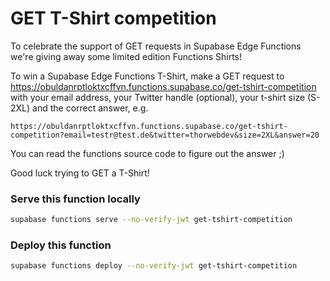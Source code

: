 # GET T-Shirt competition

To celebrate the support of GET requests in Supabase Edge Functions we're giving away some limited edition Functions Shirts!

To win a Supabase Edge Functions T-Shirt, make a GET request to https://obuldanrptloktxcffvn.functions.supabase.co/get-tshirt-competition with your email address, your Twitter handle (optional), your t-shirt size (S-2XL) and the correct answer, e.g.

```text
https://obuldanrptloktxcffvn.functions.supabase.co/get-tshirt-competition?email=testr@test.de&twitter=thorwebdev&size=2XL&answer=20
```

You can read the functions source code to figure out the answer ;)

Good luck trying to GET a T-Shirt!

### Serve this function locally

```bash
supabase functions serve --no-verify-jwt get-tshirt-competition
```

### Deploy this function

```bash
supabase functions deploy --no-verify-jwt get-tshirt-competition
```
